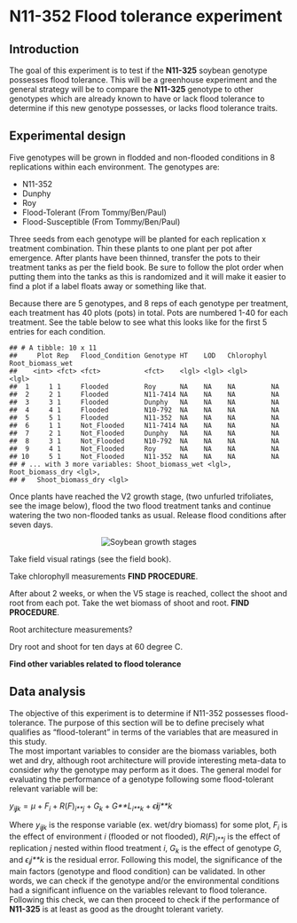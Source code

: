 N11-352 Flood tolerance experiment
================

## Introduction

The goal of this experiment is to test if the **N11-325** soybean
genotype possesses flood tolerance. This will be a greenhouse experiment
and the general strategy will be to compare the **N11-325** genotype to
other genotypes which are already known to have or lack flood tolerance
to determine if this new genotype possesses, or lacks flood tolerance
traits.

## Experimental design

Five genotypes will be grown in flodded and non-flooded conditions in 8
replications within each environment. The genotypes are:

-   N11-352
-   Dunphy
-   Roy
-   Flood-Tolerant (From Tommy/Ben/Paul)
-   Flood-Susceptible (From Tommy/Ben/Paul)

Three seeds from each genotype will be planted for each replication x
treatment combination. Thin these plants to one plant per pot after
emergence. After plants have been thinned, transfer the pots to their
treatment tanks as per the field book. Be sure to follow the plot order
when putting them into the tanks as this is randomized and it will make
it easier to find a plot if a label floats away or something like that.

Because there are 5 genotypes, and 8 reps of each genotype per
treatment, each treatment has 40 plots (pots) in total. Pots are
numbered 1-40 for each treatment. See the table below to see what this
looks like for the first 5 entries for each condition.

    ## # A tibble: 10 x 11
    ##     Plot Rep   Flood_Condition Genotype HT    LOD   Chlorophyl Root_biomass_wet
    ##    <int> <fct> <fct>           <fct>    <lgl> <lgl> <lgl>      <lgl>           
    ##  1     1 1     Flooded         Roy      NA    NA    NA         NA              
    ##  2     2 1     Flooded         N11-7414 NA    NA    NA         NA              
    ##  3     3 1     Flooded         Dunphy   NA    NA    NA         NA              
    ##  4     4 1     Flooded         N10-792  NA    NA    NA         NA              
    ##  5     5 1     Flooded         N11-352  NA    NA    NA         NA              
    ##  6     1 1     Not_Flooded     N11-7414 NA    NA    NA         NA              
    ##  7     2 1     Not_Flooded     Dunphy   NA    NA    NA         NA              
    ##  8     3 1     Not_Flooded     N10-792  NA    NA    NA         NA              
    ##  9     4 1     Not_Flooded     Roy      NA    NA    NA         NA              
    ## 10     5 1     Not_Flooded     N11-352  NA    NA    NA         NA              
    ## # ... with 3 more variables: Shoot_biomass_wet <lgl>, Root_biomass_dry <lgl>,
    ## #   Shoot_biomass_dry <lgl>

Once plants have reached the V2 growth stage, (two unfurled trifoliates,
see the image below), flood the two flood treatment tanks and continue
watering the two non-flooded tanks as usual. Release flood conditions
after seven days.  
<center>

![Soybean growth
stages](https://prairiecalifornian.com/wp-content/uploads/2015/07/SoybeanGrowthStages-image1.jpg)

</center>

Take field visual ratings (see the field book).

Take chlorophyll measurements **FIND PROCEDURE**.

After about 2 weeks, or when the V5 stage is reached, collect the shoot
and root from each pot. Take the wet biomass of shoot and root. **FIND
PROCEDURE**.

Root architecture measurements?

Dry root and shoot for ten days at 60 degree C.

**Find other variables related to flood tolerance**

## Data analysis

The objective of this experiment is to determine if N11-352 possesses
flood-tolerance. The purpose of this section will be to define precisely
what qualifies as “flood-tolerant” in terms of the variables that are
measured in this study.  
The most important variables to consider are the biomass variables, both
wet and dry, although root architecture will provide interesting
meta-data to consider *why* the genotype may perform as it does. The
general model for evaluating the performance of a genotype following
some flood-tolerant relevant variable will be:

*y*<sub>*i**j**k*</sub> = *μ* + *F*<sub>*i*</sub> + *R*(*F*)<sub>*i**j*</sub> + *G*<sub>*k*</sub> + *G**L*<sub>*i**k*</sub> + *ϵ**i**j**k*
  
Where *y*<sub>*i**j**k*</sub> is the response variable (ex. wet/dry
biomass) for some plot, *F*<sub>*i*</sub> is the effect of environment
*i* (flooded or not flooded), *R*(*F*)<sub>*i**j*</sub> is the effect of
replication *j* nested within flood treatment *i*, *G*<sub>*k*</sub> is
the effect of genotype *G*, and *ϵ*<sub>*i*</sub>*j**k* is the residual
error. Following this model, the significance of the main factors
(genotype and flood condition) can be validated. In other words, we can
check if the genotype and/or the environmental conditions had a
significant influence on the variables relevant to flood tolerance.
Following this check, we can then proceed to check if the performance of
**N11-325** is at least as good as the drought tolerant variety.
